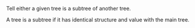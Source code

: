 Tell either a given tree is a subtree of another tree.

A tree is a subtree if it has identical structure and value with the main tree.
